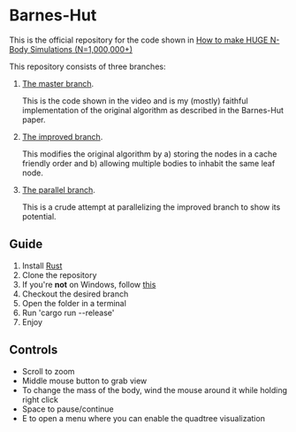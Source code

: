 # Barnes-Hut
This is the official repository for the code shown in [How to make HUGE N-Body Simulations (N=1,000,000+)](https://youtu.be/nZHjD3cI-EU)

This repository consists of three branches:
1. [The master branch](https://github.com/DeadlockCode/barnes-hut).
    
    This is the code shown in the video and is my (mostly) faithful implementation of the original algorithm as described in the Barnes-Hut paper.
2. [The improved branch](https://github.com/DeadlockCode/barnes-hut/tree/improved).
    
    This modifies the original algorithm by a) storing the nodes in a cache friendly order and b) allowing multiple bodies to inhabit the same leaf node.
3. [The parallel branch](https://github.com/DeadlockCode/barnes-hut/tree/parallel).
    
    This is a crude attempt at parallelizing the improved branch to show its potential.

## Guide
1. Install [Rust](https://www.rust-lang.org/tools/install)
2. Clone the repository
3. If you're **not** on Windows, follow [this](https://github.com/DeadlockCode/n-body/issues/1)
4. Checkout the desired branch
5. Open the folder in a terminal
6. Run 'cargo run --release'
7. Enjoy

## Controls
- Scroll to zoom
- Middle mouse button to grab view
- To change the mass of the body, wind the mouse around it while holding right click
- Space to pause/continue
- E to open a menu where you can enable the quadtree visualization
